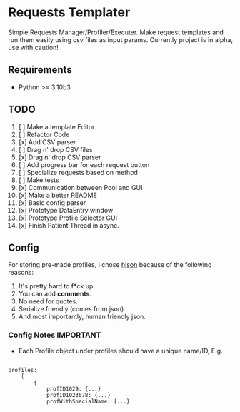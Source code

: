 # Requests Templater

Simple Requests Manager/Profiler/Executer.
Make request templates and run them easily using csv files as input params.
Currently project is in alpha, use with caution!

## Requirements

- Python >= 3.10b3

## TODO

1. [ ] Make a template Editor
2. [ ] Refactor Code
3. [x] Add CSV parser
4. [ ] Drag n' drop CSV files
5. [x] Drag n' drop CSV parser
6. [ ] Add progress bar for each request button
7. [ ] Specialize requests based on method
8. [ ] Make tests
9. [x] Communication between Pool and GUI
10. [x] Make a better README
11. [x] Basic config parser
12. [x] Prototype DataEntry window
13. [x] Prototype Profile Selector GUI
14. [x] Finish Patient Thread in async.

## Config

For storing pre-made profiles, I chose [hjson](https://hjson.github.io) because of the following reasons:

1. It's pretty hard to f*ck up.
2. You can add **comments**.
3. No need for quotes.
4. Serialize friendly (comes from json).
5. And most importantly, human friendly json.

### Config Notes **IMPORTANT**

- Each Profile object under profiles should have a unique name/ID, E.g.

```hjson

profiles:
    [
        {
            profID1029: {...}
            profID1023678: {...}
            profWithSpecialName: {...}
```
